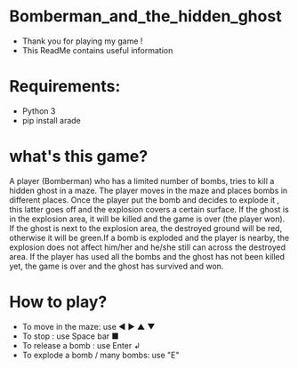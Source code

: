 # Bomberman_and_the_hidden_ghost
* Thank you for playing my game !
* This ReadMe contains useful information
# Requirements: 
- Python 3
- pip install arade 
# what's this game?
A player (Bomberman) who has a limited number of bombs, tries to kill a hidden ghost in a maze. The player moves in the maze and places bombs in different places. Once the player put the bomb and decides to explode it , this latter goes off and the explosion covers a certain surface. If the ghost is in the explosion area, it will be killed and the game is over (the player won). If the ghost is next to the explosion area, the destroyed ground will be red, otherwise it will be green.If a bomb is exploded and the player is nearby, the explosion does not affect him/her and he/she still can across the destroyed area.
If the player has used all the bombs and the ghost has not been killed yet, the game is over and the ghost has survived and won.
# How to play? 
* To move in the maze: use ◄ ► ▲ ▼
* To stop : use Space bar ■ 
* To release a bomb : use Enter  ↲
* To explode a bomb / many bombs: use "E"   
